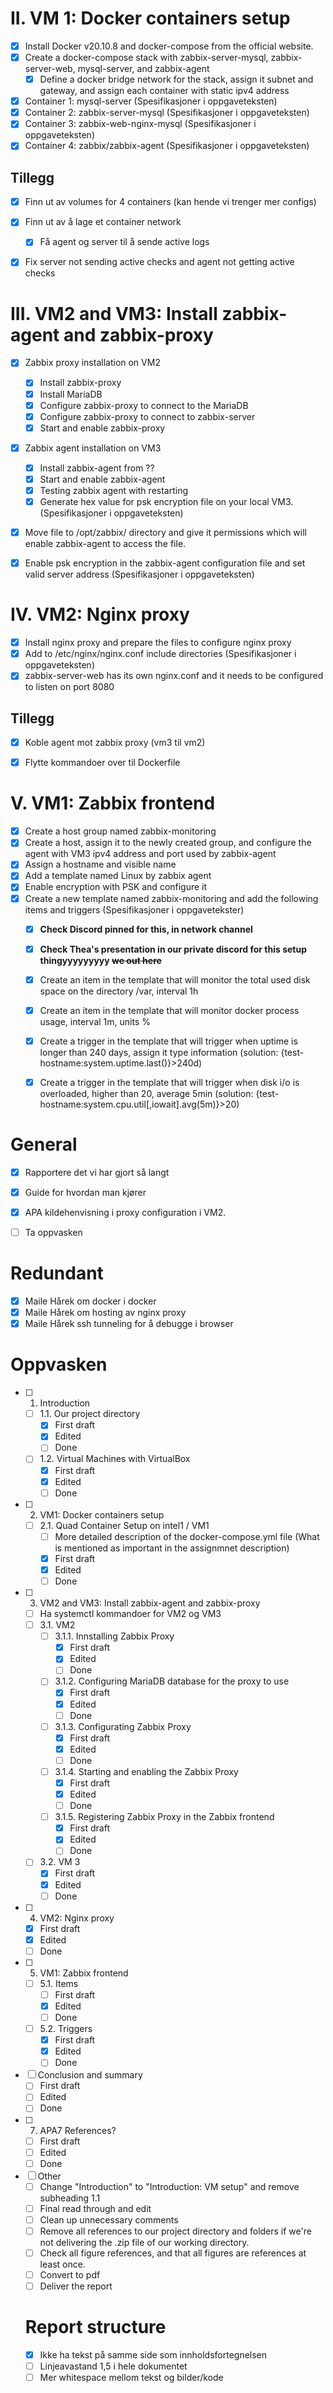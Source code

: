 # II. VM 1: Docker containers setup
- [x] Install Docker v20.10.8 and docker-compose from the official website. 
- [x] Create a docker-compose stack with zabbix-server-mysql, zabbix-server-web, mysql-server, and zabbix-agent
  - [x] Define a docker bridge network for the stack, assign it subnet and gateway, and assign each container with static ipv4 address
- [x] Container 1: mysql-server (Spesifikasjoner i oppgaveteksten)
- [x] Container 2: zabbix-server-mysql (Spesifikasjoner i oppgaveteksten)
- [x] Container 3: zabbix-web-nginx-mysql (Spesifikasjoner i oppgaveteksten)
- [x] Container 4: zabbix/zabbix-agent (Spesifikasjoner i oppgaveteksten)

## Tillegg
- [x] Finn ut av volumes for 4 containers  (kan hende vi trenger mer configs)
- [x] Finn ut av å lage et container network
  - [x] Få agent og server til å sende active logs
- [x] Fix server not sending active checks and agent not getting active checks


# III. VM2 and VM3: Install zabbix-agent and zabbix-proxy 
- [x] Zabbix proxy installation on VM2
  - [x] Install zabbix-proxy 
  - [x] Install MariaDB
  - [x] Configure zabbix-proxy to connect to the MariaDB
  - [x] Configure zabbix-proxy to connect to zabbix-server
  - [x] Start and enable zabbix-proxy
- [x] Zabbix agent installation on VM3
  - [x] Install zabbix-agent from ??
  - [x] Start and enable zabbix-agent
  - [x] Testing zabbix agent with restarting 
  - [x] Generate hex value for psk encryption file on your local VM3. (Spesifikasjoner i oppgaveteksten)
 - [x] Move file to /opt/zabbix/ directory and give it permissions which will enable zabbix-agent to access the file. 
 - [x] Enable psk encryption in the zabbix-agent configuration file and set valid server address (Spesifikasjoner i oppgaveteksten) 



# IV. VM2: Nginx proxy  
- [x] Install nginx proxy and prepare the files to configure nginx proxy
- [x] Add to /etc/nginx/nginx.conf include directories (Spesifikasjoner i oppgaveteksten)
- [x] zabbix-server-web has its own nginx.conf and it needs to be configured to listen on port 8080

## Tillegg
- [x] Koble agent mot zabbix proxy (vm3 til vm2)
- [x] Flytte kommandoer over til Dockerfile


# V. VM1: Zabbix frontend
- [x] Create a host group named zabbix-monitoring
- [x] Create a host, assign it to the newly created group, and configure the agent with VM3 ipv4 address and port used by zabbix-agent
- [x] Assign a hostname and visible name
- [x] Add a template named Linux by zabbix agent
- [x] Enable encryption with PSK and configure it
- [x] Create a new template named zabbix-monitoring and add the following items and triggers (Spesifikasjoner i oppgavetekster)
  - [x] **Check Discord pinned for this, in network channel**
  - [x] **Check Thea's presentation in our private discord for this setup thingyyyyyyyyy ~~we out here~~**
  - [x] Create an item in the template that will monitor the total used disk space on the directory /var, interval 1h
  - [x] Create an item in the template that will monitor docker process usage, interval 1m, units %
  - [x] Create a trigger in the template that will trigger when uptime is longer than 240 days, assign it type information (solution:  {test-hostname:system.uptime.last()}>240d)
  - [x] Create a trigger in the template that will trigger when disk i/o is overloaded, higher than 20, average 5min (solution: {test-hostname:system.cpu.util[,iowait].avg(5m)}>20)


# General
- [x] Rapportere det vi har gjort så langt
- [x] Guide for hvordan man kjører
- [x] APA kildehenvisning i proxy configuration i VM2.
- [ ] Ta oppvasken


# Redundant
- [x] Maile Hårek om docker i docker
- [x] Maile Hårek om hosting av nginx proxy
- [x] Maile Hårek ssh tunneling for å debugge i browser

# Oppvasken
- [ ] 1. Introduction
  - [ ] 1.1. Our project directory
    - [x] First draft 
    - [x] Edited
    - [ ] Done 
  - [ ] 1.2. Virtual Machines with VirtualBox 
    - [x] First draft 
    - [x] Edited
    - [ ] Done 
- [ ] 2. VM1: Docker containers setup
  - [ ] 2.1. Quad Container Setup on intel1 / VM1
    - [ ] More detailed description of the docker-compose.yml file (What is mentioned as important in the assignmnet description)
    - [x] First draft 
    - [x] Edited
    - [ ] Done 
- [ ] 3. VM2 and VM3: Install zabbix-agent and zabbix-proxy
  - [ ] Ha systemctl kommandoer for VM2 og VM3
  - [ ] 3.1. VM2
     - [ ] 3.1.1. Innstalling Zabbix Proxy
       - [x] First draft 
       - [x] Edited
       - [ ] Done 
     - [ ] 3.1.2. Configuring MariaDB database for the proxy to use
       - [x] First draft 
       - [x] Edited
       - [ ] Done 
     - [ ] 3.1.3. Configurating Zabbix Proxy
       - [x] First draft 
       - [x] Edited
       - [ ] Done 
     - [ ] 3.1.4. Starting and enabling the Zabbix Proxy
       - [x] First draft 
       - [x] Edited
       - [ ] Done 
     - [ ] 3.1.5. Registering Zabbix Proxy in the Zabbix frontend
       - [x] First draft 
       - [x] Edited
       - [ ] Done 
  - [ ] 3.2. VM 3
    - [x] First draft 
    - [x] Edited
    - [ ] Done 
- [ ] 4. VM2: Nginx proxy
  - [x] First draft 
  - [x] Edited
  - [ ] Done 
- [ ] 5. VM1: Zabbix frontend
  - [ ] 5.1. Items
    - [ ] First draft 
    - [x] Edited
    - [ ] Done 
  - [ ] 5.2. Triggers
    - [x] First draft 
    - [x] Edited
    - [ ] Done 
- [ ] Conclusion and summary
  - [ ] First draft
  - [ ] Edited 
  - [ ] Done
- [ ] 7. APA7 References?
  - [ ] First draft 
  - [ ] Edited
  - [ ] Done 
- [ ] Other
  - [ ] Change "Introduction" to "Introduction: VM setup" and remove subheading 1.1
  - [ ] Final read through and edit
  - [ ] Clean up unnecessary comments
  - [ ] Remove all references to our project directory and folders if we're not delivering the .zip file of our working directory. 
  - [ ] Check all figure references, and that all figures are references at least once. 
  - [ ] Convert to pdf
  - [ ] Deliver the report

  # Report structure
  - [x] Ikke ha tekst på samme side som innholdsfortegnelsen
  - [ ] Linjeavastand 1,5 i hele dokumentet
  - [ ] Mer whitespace mellom tekst og bilder/kode